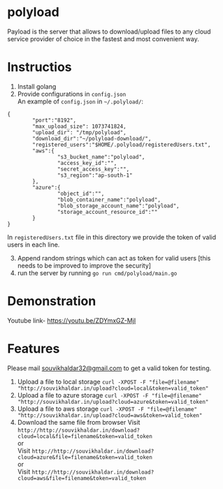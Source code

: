# polyload
Payload is the server that allows to download/upload files to any cloud service provider of choice in the fastest and most convenient way.

# Instructios
1. Install golang
2. Provide configurations in `config.json`  
An example of `config.json` in `~/.polyload/`:  
```
{
        "port":"8192",
        "max_upload_size": 1073741824,
        "upload_dir": "/tmp/polyload",
        "download_dir":"~/polyload-download/",
        "registered_users":"$HOME/.polyload/registeredUsers.txt",
        "aws":{
                "s3_bucket_name":"polyload",
                "access_key_id":"",
                "secret_access_key":"",
                "s3_region":"ap-south-1"
        },
        "azure":{
                "object_id":"",
                "blob_container_name":"polyload",
                "blob_storage_account_name":"polyload",
                "storage_account_resource_id":""
        }
}

```  
In `registeredUsers.txt` file in this directory we provide the token of valid users in each line.  

3. Append random strings which can act as token for valid users [this needs to be improved to improve the security]
4. run the server by running `go run cmd/polyload/main.go` 

# Demonstration
Youtube link- https://youtu.be/ZDYmxGZ-MjI 
# Features
Please mail souvikhaldar32@gmail.com to get a valid token for testing.  
1. Upload a file to local storage
`curl -XPOST -F "file=@filename" "http://souvikhaldar.in/upload?cloud=local&token=valid_token"`  
2. Upload a file to azure storage
`curl -XPOST -F "file=@filename" "http://souvikhaldar.in/upload?cloud=azure&token=valid_token"`  
3. Upload a file to aws storage
`curl -XPOST -F "file=@filename" "http://souvikhaldar.in/upload?cloud=aws&token=valid_token"`  
4. Download the same file from browser
Visit `http://http://souvikhaldar.in/download?cloud=local&file=filename&token=valid_token`  
or  
Visit `http://http://souvikhaldar.in/download?cloud=azure&file=filename&token=valid_token`  
or  
Visit `http://http://souvikhaldar.in/download?cloud=aws&file=filename&token=valid_token`
